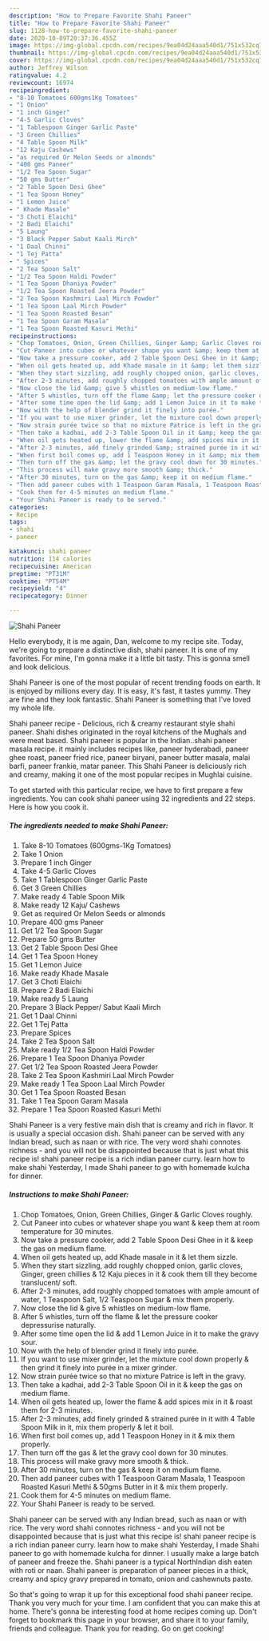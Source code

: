```yaml
---
description: "How to Prepare Favorite Shahi Paneer"
title: "How to Prepare Favorite Shahi Paneer"
slug: 1128-how-to-prepare-favorite-shahi-paneer
date: 2020-10-09T20:37:36.455Z
image: https://img-global.cpcdn.com/recipes/9ea04d24aaa540d1/751x532cq70/shahi-paneer-recipe-main-photo.jpg
thumbnail: https://img-global.cpcdn.com/recipes/9ea04d24aaa540d1/751x532cq70/shahi-paneer-recipe-main-photo.jpg
cover: https://img-global.cpcdn.com/recipes/9ea04d24aaa540d1/751x532cq70/shahi-paneer-recipe-main-photo.jpg
author: Jeffrey Wilson
ratingvalue: 4.2
reviewcount: 16974
recipeingredient:
- "8-10 Tomatoes 600gms1Kg Tomatoes"
- "1 Onion"
- "1 inch Ginger"
- "4-5 Garlic Cloves"
- "1 Tablespoon Ginger Garlic Paste"
- "3 Green Chillies"
- "4 Table Spoon Milk"
- "12 Kaju Cashews"
- "as required Or Melon Seeds or almonds"
- "400 gms Paneer"
- "1/2 Tea Spoon Sugar"
- "50 gms Butter"
- "2 Table Spoon Desi Ghee"
- "1 Tea Spoon Honey"
- "1 Lemon Juice"
- " Khade Masale"
- "3 Choti Elaichi"
- "2 Badi Elaichi"
- "5 Laung"
- "3 Black Pepper Sabut Kaali Mirch"
- "1 Daal Chinni"
- "1 Tej Patta"
- " Spices"
- "2 Tea Spoon Salt"
- "1/2 Tea Spoon Haldi Powder"
- "1 Tea Spoon Dhaniya Powder"
- "1/2 Tea Spoon Roasted Jeera Powder"
- "2 Tea Spoon Kashmiri Laal Mirch Powder"
- "1 Tea Spoon Laal Mirch Powder"
- "1 Tea Spoon Roasted Besan"
- "1 Tea Spoon Garam Masala"
- "1 Tea Spoon Roasted Kasuri Methi"
recipeinstructions:
- "Chop Tomatoes, Onion, Green Chillies, Ginger &amp; Garlic Cloves roughly."
- "Cut Paneer into cubes or whatever shape you want &amp; keep them at room temperature for 30 minutes."
- "Now take a pressure cooker, add 2 Table Spoon Desi Ghee in it &amp; keep the gas on medium flame."
- "When oil gets heated up, add Khade masale in it &amp; let them sizzle."
- "When they start sizzling, add roughly chopped onion, garlic cloves, Ginger, green chillies &amp; 12 Kaju pieces in it &amp; cook them till they become translucent/ soft."
- "After 2-3 minutes, add roughly chopped tomatoes with ample amount of water, 1 Teaspoon Salt, 1/2 Teaspoon Sugar &amp; mix them properly."
- "Now close the lid &amp; give 5 whistles on medium-low flame."
- "After 5 whistles, turn off the flame &amp; let the pressure cooker depressurise naturally."
- "After some time open the lid &amp; add 1 Lemon Juice in it to make the gravy sour."
- "Now with the help of blender grind it finely into purée."
- "If you want to use mixer grinder, let the mixture cool down properly &amp; then grind it finely into purée in a mixer grinder."
- "Now strain purée twice so that no mixture Patrice is left in the gravy."
- "Then take a kadhai, add 2-3 Table Spoon Oil in it &amp; keep the gas on medium flame."
- "When oil gets heated up, lower the flame &amp; add spices mix in it &amp; roast them for 2-3 minutes."
- "After 2-3 minutes, add finely grinded &amp; strained purée in it with 4 Table Spoon Milk in it, mix them properly &amp; let it boil."
- "When first boil comes up, add 1 Teaspoon Honey in it &amp; mix them properly."
- "Then turn off the gas &amp; let the gravy cool down for 30 minutes."
- "This process will make gravy more smooth &amp; thick."
- "After 30 minutes, turn on the gas &amp; keep it on medium flame."
- "Then add paneer cubes with 1 Teaspoon Garam Masala, 1 Teaspoon Roasted Kasuri Methi &amp; 50gms Butter in it &amp; mix them properly."
- "Cook them for 4-5 minutes on medium flame."
- "Your Shahi Paneer is ready to be served."
categories:
- Recipe
tags:
- shahi
- paneer

katakunci: shahi paneer 
nutrition: 114 calories
recipecuisine: American
preptime: "PT31M"
cooktime: "PT54M"
recipeyield: "4"
recipecategory: Dinner

---
```



![Shahi Paneer](https://img-global.cpcdn.com/recipes/9ea04d24aaa540d1/751x532cq70/shahi-paneer-recipe-main-photo.jpg)

Hello everybody, it is me again, Dan, welcome to my recipe site. Today, we're going to prepare a distinctive dish, shahi paneer. It is one of my favorites. For mine, I'm gonna make it a little bit tasty. This is gonna smell and look delicious.

Shahi Paneer is one of the most popular of recent trending foods on earth. It is enjoyed by millions every day. It is easy, it's fast, it tastes yummy. They are fine and they look fantastic. Shahi Paneer is something that I've loved my whole life.

Shahi paneer recipe - Delicious, rich &amp; creamy restaurant style shahi paneer. Shahi dishes originated in the royal kitchens of the Mughals and were meat based. Shahi paneer is popular in the Indian..shahi paneer masala recipe. it mainly includes recipes like, paneer hyderabadi, paneer ghee roast, paneer fried rice, paneer biryani, paneer butter masala, malai barfi, paneer frankie, matar paneer. This Shahi Paneer is deliciously rich and creamy, making it one of the most popular recipes in Mughlai cuisine.


To get started with this particular recipe, we have to first prepare a few ingredients. You can cook shahi paneer using 32 ingredients and 22 steps. Here is how you cook it.

<!--inarticleads1-->

##### The ingredients needed to make Shahi Paneer:

1. Take 8-10 Tomatoes (600gms-1Kg Tomatoes)
1. Take 1 Onion
1. Prepare 1 inch Ginger
1. Take 4-5 Garlic Cloves
1. Take 1 Tablespoon Ginger Garlic Paste
1. Get 3 Green Chillies
1. Make ready 4 Table Spoon Milk
1. Make ready 12 Kaju/ Cashews
1. Get as required Or Melon Seeds or almonds
1. Prepare 400 gms Paneer
1. Get 1/2 Tea Spoon Sugar
1. Prepare 50 gms Butter
1. Get 2 Table Spoon Desi Ghee
1. Get 1 Tea Spoon Honey
1. Get 1 Lemon Juice
1. Make ready  Khade Masale
1. Get 3 Choti Elaichi
1. Prepare 2 Badi Elaichi
1. Make ready 5 Laung
1. Prepare 3 Black Pepper/ Sabut Kaali Mirch
1. Get 1 Daal Chinni
1. Get 1 Tej Patta
1. Prepare  Spices
1. Take 2 Tea Spoon Salt
1. Make ready 1/2 Tea Spoon Haldi Powder
1. Prepare 1 Tea Spoon Dhaniya Powder
1. Get 1/2 Tea Spoon Roasted Jeera Powder
1. Take 2 Tea Spoon Kashmiri Laal Mirch Powder
1. Make ready 1 Tea Spoon Laal Mirch Powder
1. Get 1 Tea Spoon Roasted Besan
1. Take 1 Tea Spoon Garam Masala
1. Prepare 1 Tea Spoon Roasted Kasuri Methi


Shahi Paneer is a very festive main dish that is creamy and rich in flavor. It is usually a special occasion dish. Shahi paneer can be served with any Indian bread, such as naan or with rice. The very word shahi connotes richness - and you will not be disappointed because that is just what this recipe is! shahi paneer recipe is a rich indian paneer curry. learn how to make shahi Yesterday, I made Shahi paneer to go with homemade kulcha for dinner. 

<!--inarticleads2-->

##### Instructions to make Shahi Paneer:

1. Chop Tomatoes, Onion, Green Chillies, Ginger &amp; Garlic Cloves roughly.
1. Cut Paneer into cubes or whatever shape you want &amp; keep them at room temperature for 30 minutes.
1. Now take a pressure cooker, add 2 Table Spoon Desi Ghee in it &amp; keep the gas on medium flame.
1. When oil gets heated up, add Khade masale in it &amp; let them sizzle.
1. When they start sizzling, add roughly chopped onion, garlic cloves, Ginger, green chillies &amp; 12 Kaju pieces in it &amp; cook them till they become translucent/ soft.
1. After 2-3 minutes, add roughly chopped tomatoes with ample amount of water, 1 Teaspoon Salt, 1/2 Teaspoon Sugar &amp; mix them properly.
1. Now close the lid &amp; give 5 whistles on medium-low flame.
1. After 5 whistles, turn off the flame &amp; let the pressure cooker depressurise naturally.
1. After some time open the lid &amp; add 1 Lemon Juice in it to make the gravy sour.
1. Now with the help of blender grind it finely into purée.
1. If you want to use mixer grinder, let the mixture cool down properly &amp; then grind it finely into purée in a mixer grinder.
1. Now strain purée twice so that no mixture Patrice is left in the gravy.
1. Then take a kadhai, add 2-3 Table Spoon Oil in it &amp; keep the gas on medium flame.
1. When oil gets heated up, lower the flame &amp; add spices mix in it &amp; roast them for 2-3 minutes.
1. After 2-3 minutes, add finely grinded &amp; strained purée in it with 4 Table Spoon Milk in it, mix them properly &amp; let it boil.
1. When first boil comes up, add 1 Teaspoon Honey in it &amp; mix them properly.
1. Then turn off the gas &amp; let the gravy cool down for 30 minutes.
1. This process will make gravy more smooth &amp; thick.
1. After 30 minutes, turn on the gas &amp; keep it on medium flame.
1. Then add paneer cubes with 1 Teaspoon Garam Masala, 1 Teaspoon Roasted Kasuri Methi &amp; 50gms Butter in it &amp; mix them properly.
1. Cook them for 4-5 minutes on medium flame.
1. Your Shahi Paneer is ready to be served.


Shahi paneer can be served with any Indian bread, such as naan or with rice. The very word shahi connotes richness - and you will not be disappointed because that is just what this recipe is! shahi paneer recipe is a rich indian paneer curry. learn how to make shahi Yesterday, I made Shahi paneer to go with homemade kulcha for dinner. I usually make a large batch of paneer and freeze the. Shahi paneer is a typical NorthIndian dish eaten with roti or naan. Shahi paneer is preparation of paneer pieces in a thick, creamy and spicy gravy prepared in tomato, onion and cashewnuts paste. 

So that's going to wrap it up for this exceptional food shahi paneer recipe. Thank you very much for your time. I am confident that you can make this at home. There's gonna be interesting food at home recipes coming up. Don't forget to bookmark this page in your browser, and share it to your family, friends and colleague. Thank you for reading. Go on get cooking!
